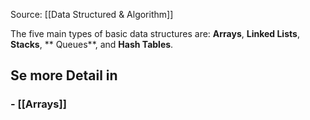 Source: [[Data Structured & Algorithm]]

The five main types of basic data structures are: 
**Arrays**, 
**Linked Lists**, 
**Stacks**, **
Queues**, and 
**Hash Tables**.


## Se more Detail in 

### - [[Arrays]]
